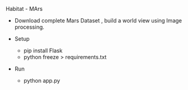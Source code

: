 Habitat - MArs

- Download complete Mars Dataset , build a world view using Image processing.

- Setup
    - pip install Flask
    - python freeze > requirements.txt
- Run
    - python app.py    
